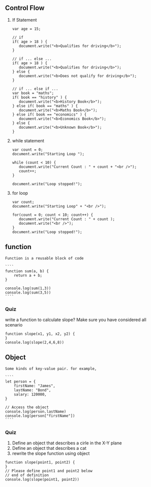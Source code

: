 ## Control Flow

1. If Statement

    ````
    var age = 15;
    
    // if
    if( age > 18 ) {
       document.write("<b>Qualifies for driving</b>");
    }
    
    // if ... else ...
    if( age > 18 ) {
       document.write("<b>Qualifies for driving</b>");
    } else {
       document.write("<b>Does not qualify for driving</b>");
    }
    
    // if ... else if ...
    var book = "maths";
    if( book == "history" ) {
       document.write("<b>History Book</b>");
    } else if( book == "maths" ) {
       document.write("<b>Maths Book</b>");
    } else if( book == "economics" ) {
       document.write("<b>Economics Book</b>");
    } else {
       document.write("<b>Unknown Book</b>");
    } 
    ````
1. while statement
    ````
    var count = 0;
    document.write("Starting Loop ");

    while (count < 10) {
       document.write("Current Count : " + count + "<br />");
       count++;
    }

    document.write("Loop stopped!");
    ````
1. for loop
    ````
    var count;
    document.write("Starting Loop" + "<br />");

    for(count = 0; count < 10; count++) {
       document.write("Current Count : " + count );
       document.write("<br />");
    }         
    document.write("Loop stopped!");
    ````
## function 

    Function is a reusable block of code
    
    ````
    function sum(a, b) {
        return a + b;
    }

    console.log(sum(1,3))
    console.log(sum(3,5))
    ````
### Quiz 
  
  write a function to calculate slope? Make sure you have considered all scenario
  
  ````
  function slope(x1, y1, x2, y2) {
  }
  console.log(slope(2,4,6,8))
  ````
## Object

    Some kinds of key-value pair. for example, 
    
    ````
    let person = {
        firstName: "James",
        lastName: "Bond",
        salary: 120000,
    }
    
    // Access the object
    console.log(person.lastName)
    console.log(person["firstName"])
    ````
### Quiz 

1. Define an object that describes a cirle in the X-Y plane
2. Define an object that describes a cat
3. rewrite the slope function using object
  
  ````
  function slope(point1, point2) {
  }
  // Please define point1 and point2 below
  // end of definition
  console.log(slope(point1, point2))
  ````  
    
